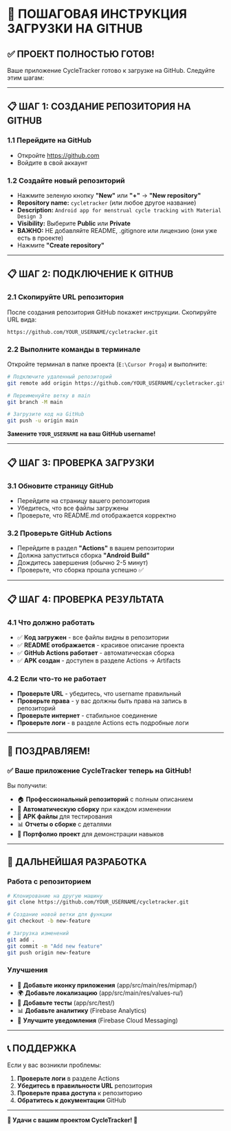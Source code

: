 # 🚀 ПОШАГОВАЯ ИНСТРУКЦИЯ ЗАГРУЗКИ НА GITHUB

## ✅ **ПРОЕКТ ПОЛНОСТЬЮ ГОТОВ!**

Ваше приложение CycleTracker готово к загрузке на GitHub. Следуйте этим шагам:

---

## 📋 **ШАГ 1: СОЗДАНИЕ РЕПОЗИТОРИЯ НА GITHUB**

### 1.1 Перейдите на GitHub
- Откройте https://github.com
- Войдите в свой аккаунт

### 1.2 Создайте новый репозиторий
- Нажмите зеленую кнопку **"New"** или **"+"** → **"New repository"**
- **Repository name:** `cycletracker` (или любое другое название)
- **Description:** `Android app for menstrual cycle tracking with Material Design 3`
- **Visibility:** Выберите **Public** или **Private**
- **ВАЖНО:** НЕ добавляйте README, .gitignore или лицензию (они уже есть в проекте)
- Нажмите **"Create repository"**

---

## 📋 **ШАГ 2: ПОДКЛЮЧЕНИЕ К GITHUB**

### 2.1 Скопируйте URL репозитория
После создания репозитория GitHub покажет инструкции. Скопируйте URL вида:
```
https://github.com/YOUR_USERNAME/cycletracker.git
```

### 2.2 Выполните команды в терминале
Откройте терминал в папке проекта (`E:\Cursor Proga`) и выполните:

```bash
# Подключите удаленный репозиторий
git remote add origin https://github.com/YOUR_USERNAME/cycletracker.git

# Переименуйте ветку в main
git branch -M main

# Загрузите код на GitHub
git push -u origin main
```

**Замените `YOUR_USERNAME` на ваш GitHub username!**

---

## 📋 **ШАГ 3: ПРОВЕРКА ЗАГРУЗКИ**

### 3.1 Обновите страницу GitHub
- Перейдите на страницу вашего репозитория
- Убедитесь, что все файлы загружены
- Проверьте, что README.md отображается корректно

### 3.2 Проверьте GitHub Actions
- Перейдите в раздел **"Actions"** в вашем репозитории
- Должна запуститься сборка **"Android Build"**
- Дождитесь завершения (обычно 2-5 минут)
- Проверьте, что сборка прошла успешно ✅

---

## 📋 **ШАГ 4: ПРОВЕРКА РЕЗУЛЬТАТА**

### 4.1 Что должно работать
- ✅ **Код загружен** - все файлы видны в репозитории
- ✅ **README отображается** - красивое описание проекта
- ✅ **GitHub Actions работает** - автоматическая сборка
- ✅ **APK создан** - доступен в разделе Actions → Artifacts

### 4.2 Если что-то не работает
- **Проверьте URL** - убедитесь, что username правильный
- **Проверьте права** - у вас должны быть права на запись в репозиторий
- **Проверьте интернет** - стабильное соединение
- **Проверьте логи** - в разделе Actions есть подробные логи

---

## 🎉 **ПОЗДРАВЛЯЕМ!**

### ✅ **Ваше приложение CycleTracker теперь на GitHub!**

Вы получили:
- 🏠 **Профессиональный репозиторий** с полным описанием
- 🔄 **Автоматическую сборку** при каждом изменении
- 📱 **APK файлы** для тестирования
- 📊 **Отчеты о сборке** с деталями
- 🌟 **Портфолио проект** для демонстрации навыков

---

## 🚀 **ДАЛЬНЕЙШАЯ РАЗРАБОТКА**

### Работа с репозиторием
```bash
# Клонирование на другую машину
git clone https://github.com/YOUR_USERNAME/cycletracker.git

# Создание новой ветки для функции
git checkout -b new-feature

# Загрузка изменений
git add .
git commit -m "Add new feature"
git push origin new-feature
```

### Улучшения
- 📱 **Добавьте иконку приложения** (app/src/main/res/mipmap/)
- 🌍 **Добавьте локализацию** (app/src/main/res/values-ru/)
- 🧪 **Добавьте тесты** (app/src/test/)
- 📊 **Добавьте аналитику** (Firebase Analytics)
- 🔔 **Улучшите уведомления** (Firebase Cloud Messaging)

---

## 📞 **ПОДДЕРЖКА**

Если у вас возникли проблемы:
1. **Проверьте логи** в разделе Actions
2. **Убедитесь в правильности URL** репозитория
3. **Проверьте права доступа** к репозиторию
4. **Обратитесь к документации** GitHub

---

**🎊 Удачи с вашим проектом CycleTracker! 🎊**
